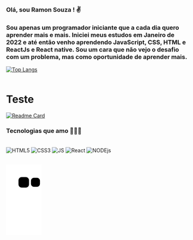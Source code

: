 ### Olá, sou Ramon Souza ! ✌
### Sou apenas um programador iniciante que a cada dia quero aprender mais e mais. Iniciei meus estudos em Janeiro de 2022 e até então venho aprendendo JavaScript, CSS, HTML e ReactJs e React native. Sou um cara que não vejo o desafio com um problema, mas como oportunidade de aprender mais.

[![Top Langs](https://github-readme-stats.vercel.app/api/top-langs/?username=nordicr1&layout=compact&theme=tokyonight)](https://github.com/nordicr1/github-readme-stats)
<br/>
<br/>

# Teste 
[![Readme Card](https://github-readme-stats.vercel.app/api/pin/?username=nordicr1&repo=JogoGenius)](https://github.com/nordicr1/github-readme-stats)

### Tecnologias que amo 👨🏼‍💻

<div style="display: inline_block"><br/>
    <img align="center" alt="HTML5" src="https://img.shields.io/badge/HTML5-E34F26?style=for-the-badge&logo=html5&logoColor=white" />
    <img align="center" alt="CSS3" src="https://img.shields.io/badge/CSS3-1572B6?style=for-the-badge&logo=css3&logoColor=white" />
    <img align="center" alt="JS" src="https://img.shields.io/badge/JavaScript-F7DF1E?style=for-the-badge&logo=javascript&logoColor=black" />
    <img align="center" alt="React" src="https://img.shields.io/badge/React-20232A?style=for-the-badge&logo=react&logoColor=61DAFB" />
    <img align="center" alt="NODEjs" src="https://img.shields.io/badge/Node.js-43853D?style=for-the-badge&logo=node.js&logoColor=white" />
</div> <br/>

![snake gif](https://github.com/nordicr1/nordicr1/blob/output/github-contribution-grid-snake.svg)
